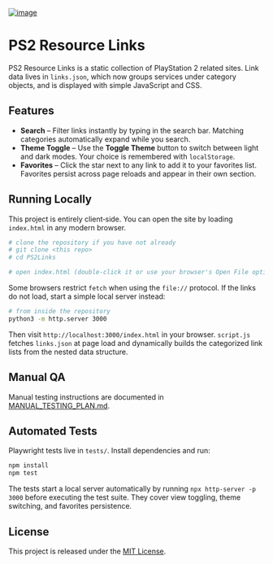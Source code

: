 [![image](https://github.com/user-attachments/assets/1f7709bc-493c-4f5c-9793-6466f1108e07)](https://nathanneurotic.github.io/PS2Links)
# PS2 Resource Links

PS2 Resource Links is a static collection of PlayStation 2 related sites. Link data lives in `links.json`, which now groups services under category objects, and is displayed with simple JavaScript and CSS.

## Features

- **Search** – Filter links instantly by typing in the search bar. Matching categories automatically expand while you search.
- **Theme Toggle** – Use the **Toggle Theme** button to switch between light and dark modes. Your choice is remembered with `localStorage`.
- **Favorites** – Click the star next to any link to add it to your favorites list. Favorites persist across page reloads and appear in their own section.

## Running Locally

This project is entirely client‑side. You can open the site by loading `index.html` in any modern browser.

```bash
# clone the repository if you have not already
# git clone <this repo>
# cd PS2Links

# open index.html (double‑click it or use your browser's Open File option)
```

Some browsers restrict `fetch` when using the `file://` protocol. If the links do not load, start a simple local server instead:

```bash
# from inside the repository
python3 -m http.server 3000
```

Then visit `http://localhost:3000/index.html` in your browser. `script.js` fetches `links.json` at page load and dynamically builds the categorized link lists from the nested data structure.

## Manual QA

Manual testing instructions are documented in [MANUAL_TESTING_PLAN.md](MANUAL_TESTING_PLAN.md).

## Automated Tests

Playwright tests live in `tests/`. Install dependencies and run:

```bash
npm install
npm test
```

The tests start a local server automatically by running `npx http-server -p 3000` before executing the test suite. They cover view toggling, theme switching, and favorites persistence.


## License

This project is released under the [MIT License](LICENSE).
